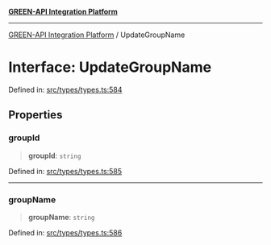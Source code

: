 [**GREEN-API Integration Platform**](../README.md)

***

[GREEN-API Integration Platform](../globals.md) / UpdateGroupName

# Interface: UpdateGroupName

Defined in: [src/types/types.ts:584](https://github.com/green-api/greenapi-integration/blob/0c6468d26acd573ad1def9f01a1af819fb76eb31/src/types/types.ts#L584)

## Properties

### groupId

> **groupId**: `string`

Defined in: [src/types/types.ts:585](https://github.com/green-api/greenapi-integration/blob/0c6468d26acd573ad1def9f01a1af819fb76eb31/src/types/types.ts#L585)

***

### groupName

> **groupName**: `string`

Defined in: [src/types/types.ts:586](https://github.com/green-api/greenapi-integration/blob/0c6468d26acd573ad1def9f01a1af819fb76eb31/src/types/types.ts#L586)
